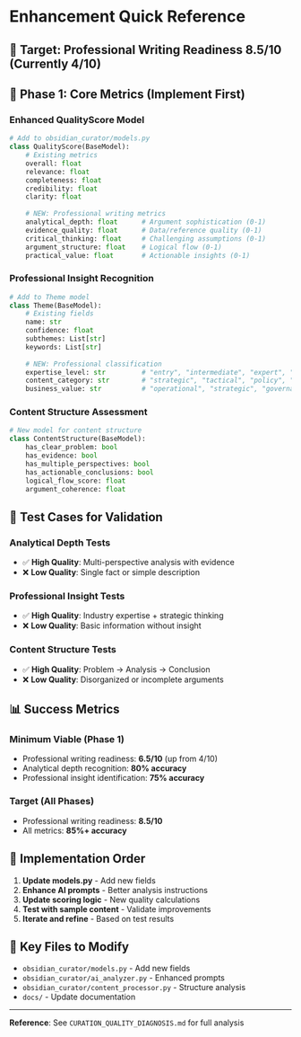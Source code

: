 # Enhancement Quick Reference

## 🎯 **Target: Professional Writing Readiness 8.5/10** (Currently 4/10)

## 🚀 **Phase 1: Core Metrics (Implement First)**

### **Enhanced QualityScore Model**
```python
# Add to obsidian_curator/models.py
class QualityScore(BaseModel):
    # Existing metrics
    overall: float
    relevance: float
    completeness: float
    credibility: float
    clarity: float
    
    # NEW: Professional writing metrics
    analytical_depth: float      # Argument sophistication (0-1)
    evidence_quality: float      # Data/reference quality (0-1)
    critical_thinking: float     # Challenging assumptions (0-1)
    argument_structure: float    # Logical flow (0-1)
    practical_value: float       # Actionable insights (0-1)
```

### **Professional Insight Recognition**
```python
# Add to Theme model
class Theme(BaseModel):
    # Existing fields
    name: str
    confidence: float
    subthemes: List[str]
    keywords: List[str]
    
    # NEW: Professional classification
    expertise_level: str         # "entry", "intermediate", "expert", "thought_leader"
    content_category: str        # "strategic", "tactical", "policy", "technical"
    business_value: str          # "operational", "strategic", "governance"
```

### **Content Structure Assessment**
```python
# New model for content structure
class ContentStructure(BaseModel):
    has_clear_problem: bool
    has_evidence: bool
    has_multiple_perspectives: bool
    has_actionable_conclusions: bool
    logical_flow_score: float
    argument_coherence: float
```

## 🧪 **Test Cases for Validation**

### **Analytical Depth Tests**
- ✅ **High Quality**: Multi-perspective analysis with evidence
- ❌ **Low Quality**: Single fact or simple description

### **Professional Insight Tests**
- ✅ **High Quality**: Industry expertise + strategic thinking
- ❌ **Low Quality**: Basic information without insight

### **Content Structure Tests**
- ✅ **High Quality**: Problem → Analysis → Conclusion
- ❌ **Low Quality**: Disorganized or incomplete arguments

## 📊 **Success Metrics**

### **Minimum Viable (Phase 1)**
- Professional writing readiness: **6.5/10** (up from 4/10)
- Analytical depth recognition: **80% accuracy**
- Professional insight identification: **75% accuracy**

### **Target (All Phases)**
- Professional writing readiness: **8.5/10**
- All metrics: **85%+ accuracy**

## 🔧 **Implementation Order**

1. **Update models.py** - Add new fields
2. **Enhance AI prompts** - Better analysis instructions
3. **Update scoring logic** - New quality calculations
4. **Test with sample content** - Validate improvements
5. **Iterate and refine** - Based on test results

## 📝 **Key Files to Modify**

- `obsidian_curator/models.py` - Add new fields
- `obsidian_curator/ai_analyzer.py` - Enhanced prompts
- `obsidian_curator/content_processor.py` - Structure analysis
- `docs/` - Update documentation

---

**Reference**: See `CURATION_QUALITY_DIAGNOSIS.md` for full analysis
